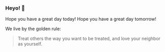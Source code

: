 ### Heyo! 👋

Hope you have a great day today!
Hope you have a great day tomorrow!

We live by the golden rule:

> Treat others the way you want to be treated, and love your neighbor as yourself.
